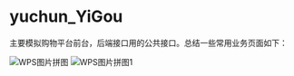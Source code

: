# yuchun_YiGou
主要模拟购物平台前台，后端接口用的公共接口。总结一些常用业务页面如下：

![WPS图片拼图](https://user-images.githubusercontent.com/50990679/185096377-6b350821-f1f6-412d-bf3e-8833ce07189c.png)
![WPS图片拼图1](https://user-images.githubusercontent.com/50990679/185096396-e0afb6f0-8055-4f95-b467-b97f8c0370ce.png)
